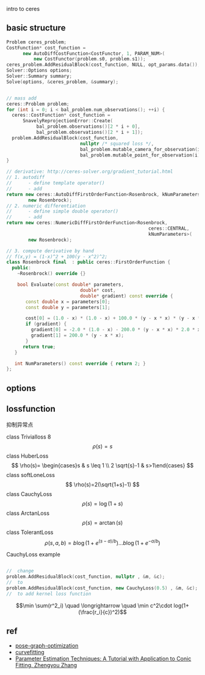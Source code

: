 intro to ceres

## basic structure

```c++
Problem ceres_problem;
CostFunction* cost_function =
      new AutoDiffCostFunction<CostFunctor, 1, PARAM_NUM>(
          new CostFunctor(problem.s0, problem.s1));
ceres_problem.AddResidualBlock(cost_function, NULL, opt_params.data());
Solver::Options options;
Solver::Summary summary;
Solve(options, &ceres_problem, &summary);


// mass add
ceres::Problem problem;
for (int i = 0; i < bal_problem.num_observations(); ++i) {
  ceres::CostFunction* cost_function =
      SnavelyReprojectionError::Create(
           bal_problem.observations()[2 * i + 0],
           bal_problem.observations()[2 * i + 1]);
  problem.AddResidualBlock(cost_function,
                           nullptr /* squared loss */,
                           bal_problem.mutable_camera_for_observation(i),
                           bal_problem.mutable_point_for_observation(i));
}

// derivative: http://ceres-solver.org/gradient_tutorial.html
// 1. autodiff
//      - define template operator()
//      - add 
return new ceres::AutoDiffFirstOrderFunction<Rosenbrock, kNumParameters>(
        new Rosenbrock);
// 2. numeric differentiation
//      - define simple double operator()
//      - add 
return new ceres::NumericDiffFirstOrderFunction<Rosenbrock,
                                                    ceres::CENTRAL,
                                                    kNumParameters>(
        new Rosenbrock);

// 3. compute derivative by hand
// f(x,y) = (1-x)^2 + 100(y - x^2)^2;
class Rosenbrock final  : public ceres::FirstOrderFunction {
  public:
    ~Rosenbrock() override {}

    bool Evaluate(const double* parameters,
                           double* cost,
                           double* gradient) const override {
       const double x = parameters[0];
       const double y = parameters[1];

       cost[0] = (1.0 - x) * (1.0 - x) + 100.0 * (y - x * x) * (y - x * x);
       if (gradient) {
         gradient[0] = -2.0 * (1.0 - x) - 200.0 * (y - x * x) * 2.0 * x;
         gradient[1] = 200.0 * (y - x * x);
       }
      return true;
   }

   int NumParameters() const override { return 2; }
};


```

## options

## lossfunction

抑制异常点

class Trivialloss 8
$$
\rho(s)=s
$$
class HuberLoss
$$
\rho(s)= \begin{cases}s & s \leq 1 \\ 2 \sqrt{s}-1 & s>1\end{cases}
$$
class softLoneLoss
$$
\rho(s)=2(\sqrt{1+s}-1)
$$
class CauchyLoss
$$
\rho(s)=\log (1+s)
$$
class ArctanLoss
$$
\rho(s)=\arctan (s)
$$
class TolerantLoss
$$
\rho(s, a, b)=b \log \left(1+e^{(s-a) / b}\right) \ldots b \log \left(1+e^{-a / b}\right)
$$


CauchyLoss example
```c++

//  change
problem.AddResidualBlock(cost_function, nullptr , &m, &c);
//  to
problem.AddResidualBlock(cost_function, new CauchyLoss(0.5) , &m, &c);
//  to add kernel loss function
```

$$\min \sum(r^2_i) \quad \longrightarrow \quad \min c^2\cdot log(1+(\frac{r_i}{c})^2)$$


## ref

- [pose-graph-optimization](https://github.com/shinsumicco/pose-graph-optimization)
- [curvefitting](https://github.com/mpkuse/advanced_techniques_for_curvefitting)
- [Parameter Estimation Techniques: A Tutorial with Application to Conic Fitting, Zhengyou Zhang]()


